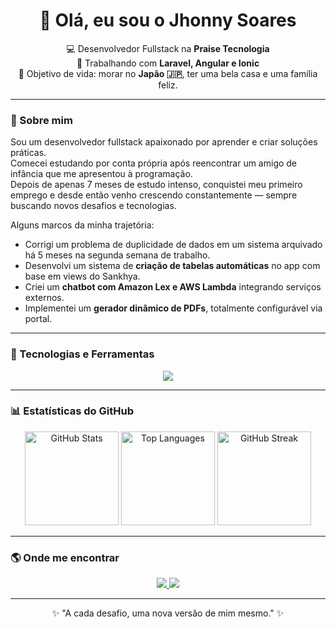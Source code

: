

<!--
**JhonnyASoares/JhonnyASoares** is a ✨ _special_ ✨ repository because its `README.md` (this file) appears on your GitHub profile.

Here are some ideas to get you started:

- 🔭 I’m currently working on ...
- 🌱 I’m currently learning ...
- 👯 I’m looking to collaborate on ...
- 🤔 I’m looking for help with ...
- 💬 Ask me about ...
- 📫 How to reach me: ...
- 😄 Pronouns: ...
- ⚡ Fun fact: ...
-->

<h1 align="center">👋 Olá, eu sou o Jhonny Soares</h1>

<p align="center">
  💻 Desenvolvedor Fullstack na <strong>Praise Tecnologia</strong><br>
  🚀 Trabalhando com <strong>Laravel, Angular e Ionic</strong><br>
  🎯 Objetivo de vida: morar no <strong>Japão 🇯🇵</strong>, ter uma bela casa e uma família feliz.
</p>

---

### 🧠 Sobre mim
Sou um desenvolvedor fullstack apaixonado por aprender e criar soluções práticas.  
Comecei estudando por conta própria após reencontrar um amigo de infância que me apresentou à programação.  
Depois de apenas 7 meses de estudo intenso, conquistei meu primeiro emprego e desde então venho crescendo constantemente — sempre buscando novos desafios e tecnologias.

Alguns marcos da minha trajetória:
- Corrigi um problema de duplicidade de dados em um sistema arquivado há 5 meses na segunda semana de trabalho.
- Desenvolvi um sistema de **criação de tabelas automáticas** no app com base em views do Sankhya.
- Criei um **chatbot com Amazon Lex e AWS Lambda** integrando serviços externos.
- Implementei um **gerador dinâmico de PDFs**, totalmente configurável via portal.

---

### 🧰 Tecnologias e Ferramentas
<p align="center">
  <img src="https://skillicons.dev/icons?i=html,css,scss,ts,angular,ionic,php,laravel,mysql,aws,git,github,vscode,linux" />
</p>

---

### 📊 Estatísticas do GitHub

<p align="center">
  <img src="https://github-readme-stats.vercel.app/api?username=JhonnyASoares&show_icons=true&theme=dracula" alt="GitHub Stats" height="150" />
  <img src="https://github-readme-stats.vercel.app/api/top-langs/?username=JhonnyASoares&layout=compact&theme=dracula" alt="Top Languages" height="150" />
  <img src="https://streak-stats.demolab.com?user=JhonnyASoares&theme=dracula&hide_border=true" alt="GitHub Streak" height="150" />
</p>

---

### 🌎 Onde me encontrar
<p align="center">
  <a href="https://www.linkedin.com/in/jhonnyasoares" target="_blank">
    <img src="https://img.shields.io/badge/LinkedIn-0A66C2?style=for-the-badge&logo=linkedin&logoColor=white" />
  </a>
  <a href="mailto:jhonnyasoares.dev@gmail.com">
    <img src="https://img.shields.io/badge/Email-D14836?style=for-the-badge&logo=gmail&logoColor=white" />
  </a>
</p>

---

<p align="center">✨ "A cada desafio, uma nova versão de mim mesmo." ✨</p>



